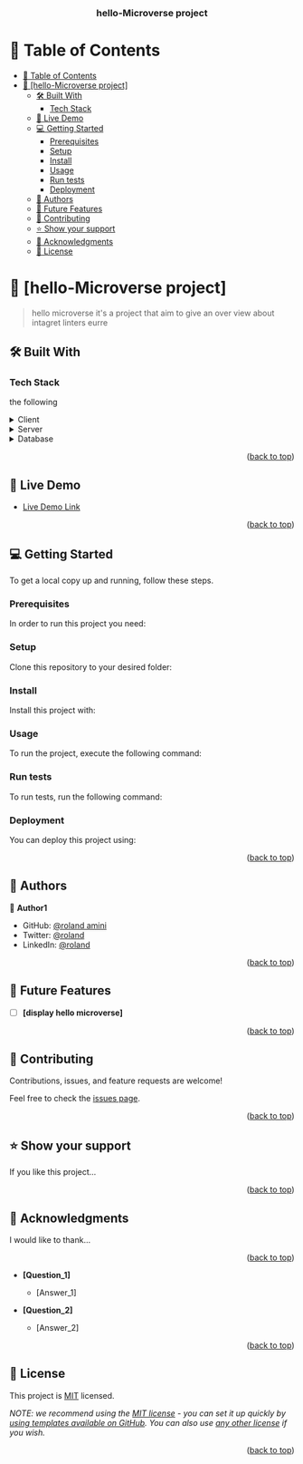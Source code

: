 <a name="readme-top"></a>

<!--
!!! IMPORTANT !!!
This README is an example of how you could professionally present your codebase. 
Writing documentation is a crucial part of your work as a professional software developer and cannot be ignored. 

You should modify this file to match your project and remove sections that don't apply.

REQUIRED SECTIONS:
- Table of Contents
- About the Project
  - Built With
  - Live Demo
- Getting Started
- Authors
- Future Features
- Contributing
- Show your support
- Acknowledgements
- License

OPTIONAL SECTIONS:


After you're finished please remove all the comments and instructions!

For more information on the importance of a professional README for your repositories: https://github.com/microverseinc/curriculum-transversal-skills/blob/main/documentation/articles/readme_best_practices.md
-->

<div align="center">
  
  <br/>

  <h3><b> hello-Microverse project</b></h3>

</div>



# 📗 Table of Contents

- [📗 Table of Contents](#-table-of-contents)
- [📖 \[hello-Microverse project\] ](#-hello-microverse-project-)
  - [🛠 Built With ](#-built-with-)
    - [Tech Stack ](#tech-stack-)
  - [🚀 Live Demo ](#-live-demo-)
  - [💻 Getting Started ](#-getting-started-)
    - [Prerequisites](#prerequisites)
    - [Setup](#setup)
    - [Install](#install)
    - [Usage](#usage)
    - [Run tests](#run-tests)
    - [Deployment](#deployment)
  - [👥 Authors ](#-authors-)
  - [🔭 Future Features ](#-future-features-)
  - [🤝 Contributing ](#-contributing-)
  - [⭐️ Show your support ](#️-show-your-support-)
  - [🙏 Acknowledgments ](#-acknowledgments-)
  - [📝 License ](#-license-)



# 📖 [hello-Microverse project] <a name="about-project"></a>

> hello microverse it's a project that aim to give an over view about intagret linters eurre 

## 🛠 Built With <a name="built-with"></a>

### Tech Stack <a name="tech-stack"></a>

the following 

<details>
  <summary>Client</summary>
  <ul>
    <li><a href="#">html</a></li>
     <li><a href="#">css</a></li>
      <li><a href="#">linters</a></li>
  </ul>
</details>

<details>
  <summary>Server</summary>
  <ul>
    <li><a href="https://expressjs.com/">no</a></li>
  </ul>
</details>

<details>
<summary>Database</summary>
  <ul>
    <li><a href="https://www.postgresql.org/">no</a></li>
  </ul>
</details>



<p align="right">(<a href="#readme-top">back to top</a>)</p>



## 🚀 Live Demo <a name="live-demo"></a>



- [Live Demo Link](https://google.com)

<p align="right">(<a href="#readme-top">back to top</a>)</p>



## 💻 Getting Started <a name="getting-started"></a>



To get a local copy up and running, follow these steps.

### Prerequisites

In order to run this project you need:



### Setup

Clone this repository to your desired folder:



### Install

Install this project with:



### Usage

To run the project, execute the following command:

### Run tests

To run tests, run the following command:


### Deployment

You can deploy this project using:


<p align="right">(<a href="#readme-top">back to top</a>)</p>



## 👥 Authors <a name="authors"></a>


👤 **Author1**

- GitHub: [@roland amini](https://github.com/RolandAmini)
- Twitter: [@roland](https://twitter.com/home?lang=en)
- LinkedIn: [@roland](https://www.linkedin.com/in/roland-amini-b72957227/)



<p align="right">(<a href="#readme-top">back to top</a>)</p>



## 🔭 Future Features <a name="future-features"></a>



- [ ] **[display hello microverse]**
  

<p align="right">(<a href="#readme-top">back to top</a>)</p>



## 🤝 Contributing <a name="contributing"></a>

Contributions, issues, and feature requests are welcome!

Feel free to check the [issues page](../../issues/).

<p align="right">(<a href="#readme-top">back to top</a>)</p>



## ⭐️ Show your support <a name="support"></a>



If you like this project...

<p align="right">(<a href="#readme-top">back to top</a>)</p>



## 🙏 Acknowledgments <a name="acknowledgements"></a>



I would like to thank...

<p align="right">(<a href="#readme-top">back to top</a>)</p>




- **[Question_1]**

  - [Answer_1]

- **[Question_2]**

  - [Answer_2]

<p align="right">(<a href="#readme-top">back to top</a>)</p>



## 📝 License <a name="license"></a>

This project is [MIT](./LICENSE) licensed.

_NOTE: we recommend using the [MIT license](https://github.com/RolandAmini/hello--word/blob/feature/MIT.md) - you can set it up quickly by [using templates available on GitHub](https://docs.github.com/en/communities/setting-up-your-project-for-healthy-contributions/adding-a-license-to-a-repository). You can also use [any other license](https://choosealicense.com/licenses/) if you wish._

<p align="right">(<a href="#readme-top">back to top</a>)</p>

